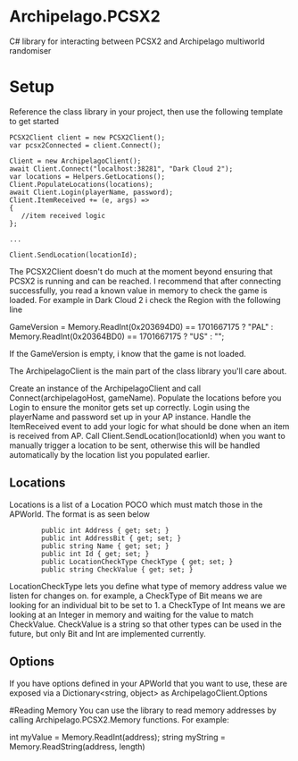 # Archipelago.PCSX2
C# library for interacting between PCSX2 and Archipelago multiworld randomiser

# Setup
Reference the class library in your project, then use the following template to get started

```
PCSX2Client client = new PCSX2Client();
var pcsx2Connected = client.Connect();
 
Client = new ArchipelagoClient();
await Client.Connect("localhost:38281", "Dark Cloud 2");
var locations = Helpers.GetLocations();
Client.PopulateLocations(locations);
await Client.Login(playerName, password);
Client.ItemReceived += (e, args) =>
{
   //item received logic
};

...

Client.SendLocation(locationId);
```

The PCSX2Client doesn't do much at the moment beyond ensuring that PCSX2 is running and can be reached. I recommend that after connecting successfully, you read a known value in memory to check the game is loaded. For example in Dark Cloud 2 i check the Region with the following line

GameVersion = Memory.ReadInt(0x203694D0) == 1701667175 ? "PAL" : Memory.ReadInt(0x20364BD0) == 1701667175 ? "US" : "";

If the GameVersion is empty, i know that the game is not loaded.

The ArchipelagoClient is the main part of the class library you'll care about.

Create an instance of the ArchipelagoClient and call Connect(archipelagoHost, gameName).
Populate the locations before you Login to ensure the monitor gets set up correctly.
Login using the playerName and password set up in your AP instance.
Handle the ItemReceived event to add your logic for what should be done when an item is received from AP.
Call Client.SendLocation(locationId) when you want to manually trigger a location to be sent, otherwise this will be handled automatically by the location list you populated earlier.

## Locations
Locations is a list of a Location POCO which must match those in the APWorld. The format is as seen below

```
        public int Address { get; set; }
        public int AddressBit { get; set; }
        public string Name { get; set; }
        public int Id { get; set; }
        public LocationCheckType CheckType { get; set; }
        public string CheckValue { get; set; }
```
LocationCheckType lets you define what type of memory address value we listen for changes on. for example, a CheckType of Bit means we are looking for an individual bit to be set to 1. a CheckType of Int means we are looking at an Integer in memory and waiting for the value to match CheckValue. CheckValue is a string so that other types can be used in the future, but only Bit and Int are implemented currently.

## Options
If you have options defined in your APWorld that you want to use, these are exposed via a Dictionary<string, object> as ArchipelagoClient.Options

#Reading Memory
You can use the library to read memory addresses by calling Archipelago.PCSX2.Memory functions. For example:

int myValue = Memory.ReadInt(address);
string myString = Memory.ReadString(address, length)
